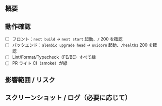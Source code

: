 ## 概要

## 動作確認
- [ ] フロント：`next build` → `next start` 起動、`/` 200 を確認
- [ ] バックエンド：`alembic upgrade head` → `uvicorn` 起動、`/healthz` 200 を確認
- [ ] Lint/Format/Typecheck（FE/BE）すべて緑
- [ ] PR ライト CI（smoke）が緑

## 影響範囲 / リスク

## スクリーンショット / ログ（必要に応じて）